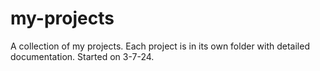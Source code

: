 # my-projects
A collection of my projects. Each project is in its own folder with detailed documentation. Started on 3-7-24.

